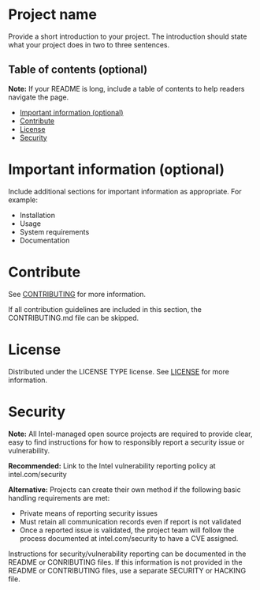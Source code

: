 # Project name

Provide a short introduction to your project. The introduction should state what
your project does in two to three sentences. 

## Table of contents (optional)

**Note:** If your README is long, include a table of contents to help readers
navigate the page.

- [Important information (optional)](#important-information-optional)
- [Contribute](#contribute)
- [License](#license)
- [Security](#security)

# Important information (optional)

Include additional sections for important information as appropriate. For
example:

- Installation
- Usage
- System requirements
- Documentation

# Contribute

See [CONTRIBUTING](CONTRIBUTING.md) for more information.

If all contribution guidelines are included in this section, the CONTRIBUTING.md
file can be skipped.

# License

Distributed under the LICENSE TYPE license. See [LICENSE](LICENSE) for more
information.

# Security

**Note:** All Intel-managed open source projects are required to provide clear,
easy to find instructions for how to responsibly report a security issue or
vulnerability.

**Recommended:** Link to the Intel vulnerability reporting policy at
intel.com/security

**Alternative:** Projects can create their own method if the following basic
handling requirements are met:

- Private means of reporting security issues
- Must retain all communication records even if report is not validated
- Once a reported issue is validated, the project team will follow the
  process documented at intel.com/security to have a CVE assigned.

Instructions for security/vulnerability reporting can be documented in the
README or CONRIBUTING files. If this information is not provided in the README
or CONTRIBUTING files, use a separate SECURITY or HACKING file.
